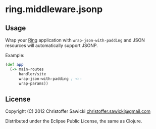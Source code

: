 # ring.middleware.jsonp

## Usage

Wrap your [Ring][] application with `wrap-json-with-padding` and
JSON resources will automatically support JSONP.

Example:

```clojure
(def app
  (-> main-routes
      handler/site
      wrap-json-with-padding ; <--
      wrap-params))
```

## License

Copyright (C) 2012 Christoffer Sawicki <christoffer.sawicki@gmail.com>

Distributed under the Eclipse Public License, the same as Clojure.

[Ring]: https://github.com/ring-clojure/ring
